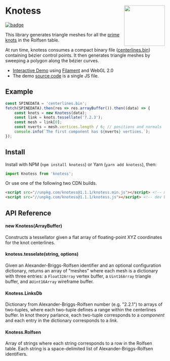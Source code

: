 <h1>Knotess<img src="https://prideout.net/knotess/card.png" align="right" width="128"></h1>

[![badge]](https://travis-ci.org/prideout/knotess)

This library generates triangle meshes for all the [prime knots] in the Rolfsen table.

At run time, knotess consumes a compact binary file ([centerlines.bin]) containing bézier control
points. It then generates triangle meshes by sweeping a polygon along the bézier curves.

- [Interactive Demo] using [Filament] and WebGL 2.0
- The demo [source code] is a single JS file.

## Example

```js
const SPINEDATA = 'centerlines.bin';
fetch(SPINEDATA).then(res => res.arrayBuffer()).then((data) => {
    const knots = new Knotess(data);
    const link = knots.tessellate('7.2.3');
    const mesh = link[0];
    const nverts = mesh.vertices.length / 6; // positions and normals
    console.info(`The first component has ${nverts} vertices.`);
});
```

## Install

Install with NPM (`npm install knotess`) or Yarn (`yarn add knotess`), then:

```js
import Knotess from 'knotess';
```

Or use one of the following two CDN builds.

```html
<script src="//unpkg.com/knotess@1.1.1/knotess.min.js"></script> <!-- minified build -->
<script src="//unpkg.com/knotess@1.1.1/knotess.js"></script> <!-- dev build -->
```

## API Reference

#### new Knotess(ArrayBuffer)

Constructs a tessellator given a flat array of floating-point XYZ coordinates for the knot
centerlines.

#### knotess.tesselate(string, options)

Given an Alexander-Briggs-Rolfsen identifier and an optional configuration dictionary,
returns an array of "meshes" where each mesh is a dictionary with three entries:
a `Float32Array` vertex buffer, a `Uint16Array` triangle buffer, and a`Uint16Array` wireframe
buffer.

#### Knotess.LinksDb

Dictionary from Alexander-Briggs-Rolfsen number (e.g. "2.2.1") to arrays of two-tuples,
where each two-tuple defines a range within the centerlines buffer. In knot theory parlance, each
two-tuple corresponds to a *component* and each entry in the dictionary corresponds to a *link*.

#### Knotess.Rolfsen

Array of strings where each string corresponds to a row in the Rolfsen table. Each string is a
space-delimited list of Alexander-Briggs-Rolfsen identifiers.

[badge]: https://travis-ci.org/prideout/knotess.svg?branch=master "Build Status"
[prime knots]: https://en.wikipedia.org/wiki/List_of_prime_knots
[glMatrix]: http://glmatrix.net
[centerlines.bin]: https://github.com/prideout/knotess/blob/master/centerlines.bin
[Interactive Demo]: https://prideout.net/knotess
[Filament]: https://github.com/google/filament
[source code]: https://github.com/prideout/knotess/blob/master/docs/demo.js
